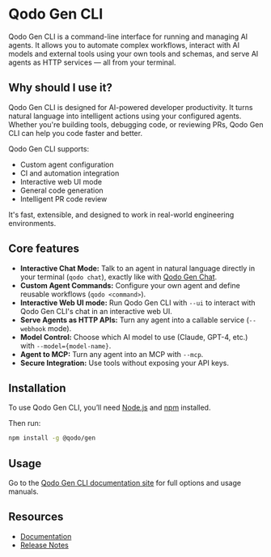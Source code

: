# Qodo Gen CLI

Qodo Gen CLI is a command-line interface for running and managing AI agents.
It allows you to automate complex workflows, interact with AI models and external tools using your own tools and schemas, and serve AI agents as HTTP services — all from your terminal.

## Why should I use it?
Qodo Gen CLI is designed for AI-powered developer productivity. It turns natural language into intelligent actions using your configured agents.
Whether you're building tools, debugging code, or reviewing PRs, Qodo Gen CLI can help you code faster and better.

Qodo Gen CLI supports:

- Custom agent configuration
- CI and automation integration
- Interactive web UI mode
- General code generation
- Intelligent PR code review

It's fast, extensible, and designed to work in real-world engineering environments.

## Core features
- **Interactive Chat Mode:** Talk to an agent in natural language directly in your terminal (`qodo chat`), exactly like with [Qodo Gen Chat](https://docs.qodo.ai/qodo-documentation/qodo-gen/qodo-gen-chat).
- **Custom Agent Commands:** Configure your own agent and define reusable workflows (`qodo <command>`).
- **Interactive Web UI mode:** Run Qodo Gen CLI with `--ui` to interact with Qodo Gen CLI's chat in an interactive web UI.
- **Serve Agents as HTTP APIs:** Turn any agent into a callable service (`--webhook` mode).
- **Model Control:** Choose which AI model to use (Claude, GPT-4, etc.) with `--model={model-name}`.
- **Agent to MCP:** Turn any agent into an MCP with `--mcp`.
- **Secure Integration:** Use tools without exposing your API keys.

## Installation

To use Qodo Gen CLI, you’ll need [Node.js](https://nodejs.org/en/download) and [npm](https://docs.npmjs.com/downloading-and-installing-node-js-and-npm) installed.

Then run:

```bash
npm install -g @qodo/gen
```

## Usage

Go to the [Qodo Gen CLI documentation site](https://docs.qodo.ai/qodo-documentation/qodo-gen-cli) for full options and usage manuals.

## Resources

- [Documentation](https://docs.qodo.ai/qodo-documentation/qodo-gen-cli)
- [Release Notes](https://release-notes.cli.gen.qodo.ai/)

